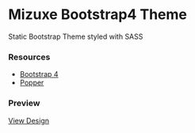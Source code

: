 # Mizuxe Bootstrap4 Theme

Static Bootstrap Theme styled with SASS

### Resources

- [Bootstrap 4](https://getbootstrap.com)
- [Popper](https://popper.js.org/docs/v2/)

### Preview

[View Design](https://raw.githubusercontent.com/edantal/Theme-Mizuxe--Bootstrap4/master/preview.jpg)
